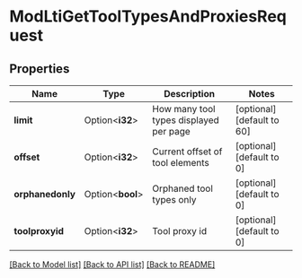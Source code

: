# ModLtiGetToolTypesAndProxiesRequest

## Properties

Name | Type | Description | Notes
------------ | ------------- | ------------- | -------------
**limit** | Option<**i32**> | How many tool types displayed per page | [optional][default to 60]
**offset** | Option<**i32**> | Current offset of tool elements | [optional][default to 0]
**orphanedonly** | Option<**bool**> | Orphaned tool types only | [optional][default to 0]
**toolproxyid** | Option<**i32**> | Tool proxy id | [optional][default to 0]

[[Back to Model list]](../README.md#documentation-for-models) [[Back to API list]](../README.md#documentation-for-api-endpoints) [[Back to README]](../README.md)


